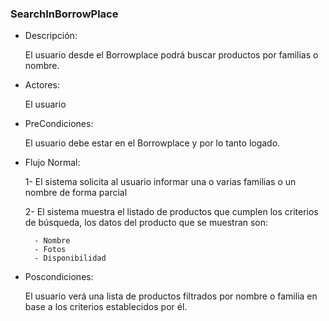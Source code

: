### SearchInBorrowPlace

* Descripción:

    El usuario desde el Borrowplace podrá buscar productos por familias o nombre.

* Actores:

    El usuario

* PreCondiciones:

    El usuario debe estar en el Borrowplace y por lo tanto logado.

* Flujo Normal:

    1- El sistema solicita al usuario informar una o varias familias o un nombre de forma parcial  

    2- El sistema muestra el listado de productos que cumplen los criterios de búsqueda, los datos del producto que se muestran son:

        - Nombre
        - Fotos
        - Disponibilidad

* Poscondiciones:

    El usuario verá una lista de productos filtrados por nombre o familia en base a los criterios establecidos por él.